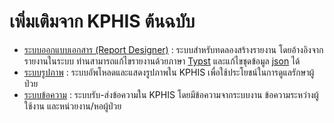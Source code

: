 # เพิ่มเติมจาก KPHIS ต้นฉบับ

- [ระบบออกแบบเอกสาร (Report Designer)](extra/report-designer.md) : ระบบสำหรับทดลองสร้างรายงาน โดยอ้างอิงจากรายงานในระบบ ท่านสามารถแก้ไขรายงานด้วยภาษา [Typst](https://typst.app/docs)  และแก้ไขชุดข้อมูล [json](https://www.json.org/) ได้
- [ระบบรูปภาพ](extra/image.md) : ระบบอัพโหลดและแสดงรูปภาพใน KPHIS เพื่อใช้ประโยชน์ในการดูแลรักษาผู้ป่วย
- [ระบบข้อความ](extra/message.md) : ระบบรับ-ส่งข้อความใน KPHIS โดยมีข้อความจากระบบงาน ข้อความระหว่างผู้ใช้งาน และหน่วยงาน/หอผู้ป่วย